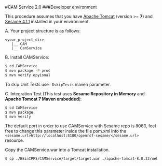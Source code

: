 #CAM Service 2.0
###Developer environment

This procedure assumes that you have [Apache Tomcat](https://tomcat.apache.org/download-80.cgi) (version >= **7**)
and [Sesame 4.1.1](https://sourceforge.net/projects/sesame/files/Sesame%204/4.1.1/openrdf-sesame-4.1.1-sdk.zip/download) installed in your environment.

A. Your project structure is as follows: <br/>
```
<your_project_dir>
   |__ CAM
   |__ CamService
```

B. Install CAMService:
```bash
$ cd CAMService
$ mvn package -P prod
$ mvn verify opyional
```
To skip Unit Tests use ``-DskipTests`` maven parameter.

C. Integration Test (This test uses **Sesame Repository in Memory** and **Apache Tomcat 7 Maven embedded**):
```bash
$ cd CAMService
$ mvn package
$ mvn verify 
```
The default port in order to use CAMService with Sesame repo is 8080, feel free to change this parameter inside the file 
pom.xml into the ``<sesame.url>http://localhost:8180/openrdf-sesame/</sesame.url>`` resource.

Copy the CAMService.war into a Tomcat installation.
```bash
$ cp ./BEinCPPS/CAMService/target/target.war ./apache-tomcat-8.0.33/webapps
```
